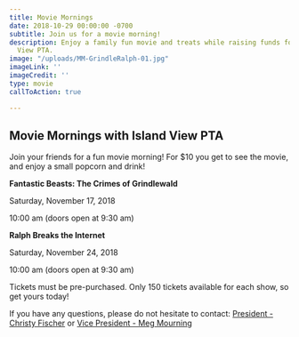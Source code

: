 ```yaml
---
title: Movie Mornings
date: 2018-10-29 00:00:00 -0700
subtitle: Join us for a movie morning!
description: Enjoy a family fun movie and treats while raising funds for the Island
  View PTA.
image: "/uploads/MM-GrindleRalph-01.jpg"
imageLink: ''
imageCredit: ''
type: movie
callToAction: true

---
```

## Movie Mornings with Island View PTA

Join your friends for a fun movie morning! For $10 you get to see the movie, and enjoy a small popcorn and drink!

**Fantastic Beasts: The Crimes of Grindlewald**

Saturday, November 17, 2018

10:00 am (doors open at 9:30 am)

**Ralph Breaks the Internet**

Saturday, November 24, 2018

10:00 am (doors open at 9:30 am)

Tickets must be pre-purchased. Only 150 tickets available for each show, so get yours today!

<div class="cognito">
<script src="https://services.cognitoforms.com/s/l-I5djcT8kGLQzW1N5ENCw"></script>
<script>Cognito.load("forms", { id: "5" });</script>
</div>

If you have any questions, please do not hesitate to contact: [President - Christy Fischer](mailto:president@islandviewpta.org) or [Vice President - Meg Mourning](mailto:vicepresident@islandviewpta.org)